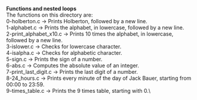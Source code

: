 **Functions and nested loops**\
The functions on this directory are:\
0-holberton.c -> Prints Holberton, followed by a new line.\
1-alphabet.c -> Prints the alphabet, in lowercase, followed by a new line.\
2-print_alphabet_x10.c -> Prints 10 times the alphabet, in lowercase, followed by a new line.\
3-islower.c -> Checks for lowercase character.\
4-isalpha.c -> Checks for alphabetic character.\
5-sign.c -> Prints the sign of a number.\
6-abs.c -> Computes the absolute value of an integer.\
7-print_last_digit.c -> Prints the last digit of a number.\
8-24_hours.c -> Prints every minute of the day of Jack Bauer, starting from 00:00 to 23:59.\
9-times_table.c -> Prints the 9 times table, starting with 0.\
